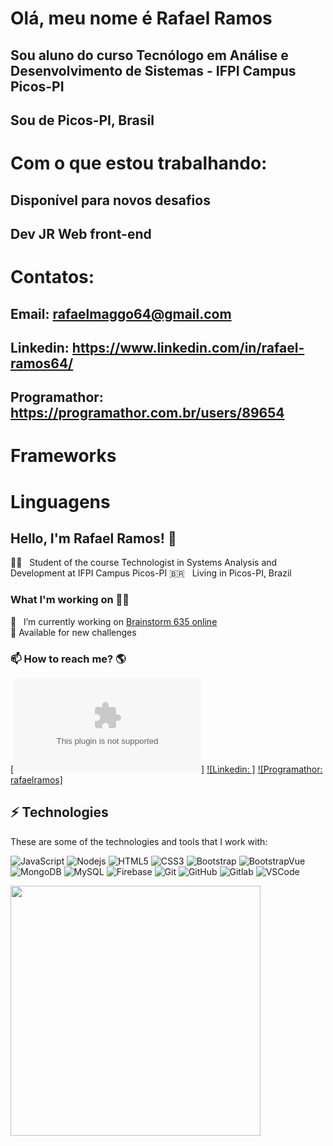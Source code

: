 ﻿# Olá, meu nome é Rafael Ramos
## Sou aluno do curso Tecnólogo em Análise e Desenvolvimento de Sistemas - IFPI Campus Picos-PI
## Sou de Picos-PI, Brasil

# Com o que estou trabalhando:
## Disponível para novos desafios
## Dev JR Web front-end

# Contatos:
## Email: rafaelmaggo64@gmail.com
## Linkedin: https://www.linkedin.com/in/rafael-ramos64/
## Programathor: https://programathor.com.br/users/89654

# Frameworks

# Linguagens

## Hello, I'm Rafael Ramos! 👋

🧑‍🏫  &nbsp; Student of the course Technologist in Systems Analysis and Development at IFPI Campus Picos-PI
🇧🇷  &nbsp; Living in Picos-PI, Brazil

### What I'm working on 👨‍💻
🔭  &nbsp; I’m currently working on [Brainstorm 635 online](https://app-brainstorming.web.app/) <br>
🌱  Available for new challenges <br>

### 📫 How to reach me? 🌎
[![Email](rafaelmaggo64@gmail.com)]
[![Linkedin: ]](https://www.linkedin.com/in/rafael-ramos64/)
[![Programathor: rafaelramos]](http://instagram.com/jesielviana)


## ⚡ Technologies

These are some of the technologies and tools that I work with:

![JavaScript](https://img.shields.io/badge/-JavaScript-black?style=flat-square&logo=javascript)
![Nodejs](https://img.shields.io/badge/-Nodejs-339933?style=flat-square&logo=Node.js&logoColor=white)
![HTML5](https://img.shields.io/badge/-HTML5-E34F26?style=flat-square&logo=html5&logoColor=white)
![CSS3](https://img.shields.io/badge/-CSS3-1572B6?style=flat-square&logo=css3)
![Bootstrap](https://img.shields.io/badge/-Bootstrap-563D7C?style=flat-square&logo=bootstrap)
![BootstrapVue](https://bootstrap-vue.org/)
![MongoDB](https://img.shields.io/badge/-MongoDB-black?style=flat-square&logo=mongodb)
![MySQL](https://img.shields.io/badge/-MySQL-4479A1?style=flat-square&logo=mysql&logoColor=white)
![Firebase](https://img.shields.io/badge/Firebase-FFCA28?style=flat-square&logo=firebase&logoColor=white)
![Git](https://img.shields.io/badge/-Git-black?style=flat-square&logo=git)
![GitHub](https://img.shields.io/badge/-GitHub-181717?style=flat-square&logo=github)
![Gitlab](https://img.shields.io/badge/-Gitlab-orange?style=flat-square&logo=gitlab)
![VSCode](https://img.shields.io/badge/-VSCode-007ACC?style=flat-square&logo=visual-studio-code&logoColor=white)


<img width="400px" align="left" src="https://github-readme-stats.vercel.app/api/top-langs/?username=jesielviana&hide=html&layout=compact" />
<!-- <img width="495px" align="left" src="https://github-readme-stats.vercel.app/api?username=jesielviana&theme=default" /> -->


